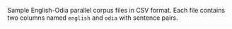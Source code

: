 Sample English-Odia parallel corpus files in CSV format.
Each file contains two columns named `english` and `odia` with sentence pairs.
